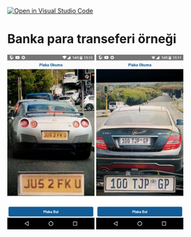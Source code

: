 [![Open in Visual Studio Code](https://classroom.github.com/assets/open-in-vscode-f059dc9a6f8d3a56e377f745f24479a46679e63a5d9fe6f495e02850cd0d8118.svg)](https://classroom.github.com/online_ide?assignment_repo_id=7011994&assignment_repo_type=AssignmentRepo)

# Banka para transeferi örneği

<div ">
  <img src="https://raw.githubusercontent.com/mecitsezginn/object_detection_with_react_native/main/foto/1.jpeg" width="200" title="hover text">
  <img src="https://raw.githubusercontent.com/mecitsezginn/object_detection_with_react_native/main/foto/2.jpeg" width="200" title="hover text">
</div>
